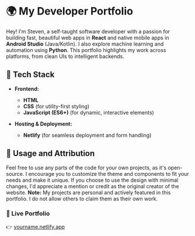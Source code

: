 # 🌍 My Developer Portfolio
Hey! I'm Steven, a self-taught software developer with a passion for building fast, beautiful web apps in **React** and native mobile apps in **Android Studio** (Java/Kotlin). I also explore machine learning and automation using **Python**. This portfolio highlights my work across platforms, from clean UIs to intelligent backends.

## 🚀 Tech Stack 

- **Frontend:**
  - **HTML**
  - **CSS** (for utility-first styling)
  - **JavaScript (ES6+)** (for dynamic, interactive elements)

- **Hosting & Deployment:**
  - **Netlify** (for seamless deployment and form handling)

## 📜 Usage and Attribution
Feel free to use any parts of the code for your own projects, as it's open-source. I encourage you to customize the theme and components to fit your needs and make it unique.
If you choose to use the design with minimal changes, I'd appreciate a mention or credit as the original creator of the website.
**Note:** My projects are personal and actively featured in this portfolio. I do not allow others to claim them as their own work.

### 🔗 Live Portfolio
👉 [yourname.netlify.app](https://yourname.netlify.app)
